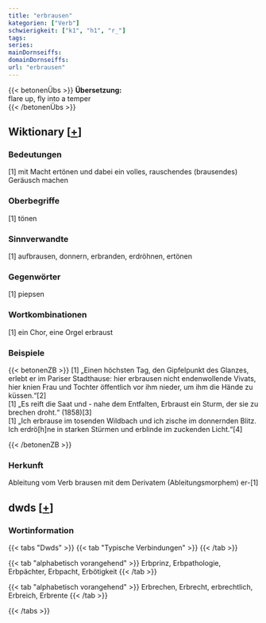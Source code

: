 ```yaml
---
title: "erbrausen"
kategorien: ["Verb"]
schwierigkeit: ["k1", "h1", "r_"]
tags:
series:
mainDornseiffs:
domainDornseiffs:
url: "erbrausen"
---
```


{{< betonenÜbs >}}
**Übersetzung:**  
flare  up, fly into a temper  
{{< /betonenÜbs >}}

## Wiktionary [[+](https://de.wiktionary.org/wiki/erbrausen)]

### Bedeutungen
[1] mit Macht ertönen und dabei ein volles, rauschendes (brausendes) Geräusch machen  

### Oberbegriffe
[1] tönen  

### Sinnverwandte
[1] aufbrausen, donnern, erbranden, erdröhnen, ertönen  

### Gegenwörter
[1] piepsen  

### Wortkombinationen
[1] ein Chor, eine Orgel erbraust  

### Beispiele
{{< betonenZB >}}
[1] „Einen höchsten Tag, den Gipfelpunkt des Glanzes, erlebt er im Pariser Stadthause: hier erbrausen nicht endenwollende Vivats, hier knien Frau und Tochter öffentlich vor ihm nieder, um ihm die Hände zu küssen.“[2]  
[1] „Es reift die Saat und - nahe dem Entfalten, Erbraust ein Sturm, der sie zu brechen droht.“ (1858)[3]  
[1] „Ich erbrause im tosenden Wildbach und ich zische im donnernden Blitz. Ich erdrö[h]ne in starken Stürmen und erblinde im zuckenden Licht.“[4]  

{{< /betonenZB >}}
### Herkunft
Ableitung vom Verb brausen mit dem Derivatem (Ableitungsmorphem) er-[1]  



## dwds [[+](https://www.dwds.de/wb/erbrausen)]

### Wortinformation
{{< tabs "Dwds" >}}
{{< tab "Typische Verbindungen" >}}
{{< /tab >}}

{{< tab "alphabetisch vorangehend" >}}
Erbprinz, Erbpathologie, Erbpächter, Erbpacht, Erbötigkeit
{{< /tab >}}

{{< tab "alphabetisch vorangehend" >}}
Erbrechen, Erbrecht, erbrechtlich, Erbreich, Erbrente
{{< /tab >}}

{{< /tabs >}}

